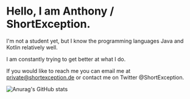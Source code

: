 # Hello, I am Anthony / ShortException.
I'm not a student yet, but I know the programming languages Java and Kotlin relatively well.

I am constantly trying to get better at what I do.

If you would like to reach me you can email me at private@shortexception.de or contact me on Twitter @ShortException.

![Anurag's GitHub stats](https://github-readme-stats.vercel.app/api?username=shortexception&show_icons=true&theme=synthwave)

